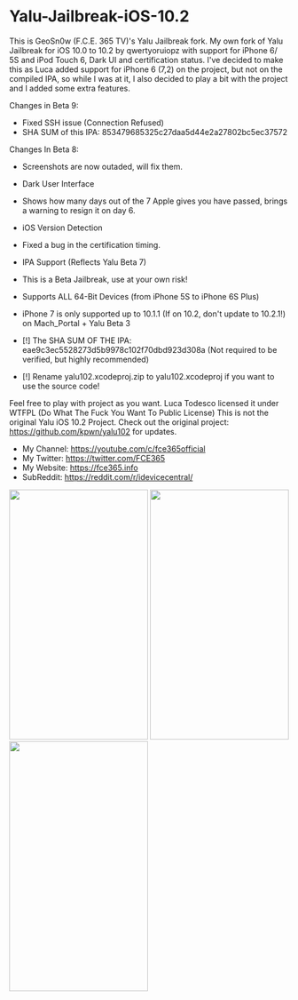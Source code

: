 # Yalu-Jailbreak-iOS-10.2
This is GeoSn0w (F.C.E. 365 TV)'s Yalu Jailbreak fork.
My own fork of Yalu Jailbreak for iOS 10.0 to 10.2 by qwertyoruiopz with support for iPhone 6/ 5S and iPod Touch 6, Dark UI and certification status.
I've decided to make this as Luca added support for iPhone 6 (7,2) on the project, but not on the compiled IPA, so while I was at it, I also decided to play a bit with the project and I added some extra features.

Changes in Beta 9:
* Fixed SSH issue (Connection Refused)
* SHA SUM of this IPA: 853479685325c27daa5d44e2a27802bc5ec37572

Changes In Beta 8:
* Screenshots are now outaded, will fix them.
* Dark User Interface
* Shows how many days out of the 7 Apple gives you have passed, brings a warning to resign it on day 6.
* iOS Version Detection
* Fixed a bug in the certification timing.
* IPA Support (Reflects Yalu Beta 7)
* This is a Beta Jailbreak, use at your own risk!
* Supports ALL 64-Bit Devices (from iPhone 5S to iPhone 6S Plus) 
* iPhone 7 is only supported up to 10.1.1 (If on 10.2, don't update to 10.2.1!) on Mach_Portal + Yalu Beta 3

* [!] The SHA SUM OF THE IPA: eae9c3ec5528273d5b9978c102f70dbd923d308a (Not required to be verified, but highly recommended)
* [!] Rename yalu102.xcodeproj.zip to yalu102.xcodeproj if you want to use the source code!


Feel free to play with project as you want. Luca Todesco licensed it under WTFPL (Do What The Fuck You Want To Public License)
This is not the original Yalu iOS 10.2 Project.
Check out the original project: https://github.com/kpwn/yalu102 for updates.

* My Channel: https://youtube.com/c/fce365official
* My Twitter: https://twitter.com/FCE365
* My Website: https://fce365.info
* SubReddit: https://reddit.com/r/idevicecentral/

<img src="https://cloud.githubusercontent.com/assets/15067741/23566184/85b53b60-0059-11e7-85db-4e3938a1bad7.PNG" width="250" height= "450">
<img src="https://cloud.githubusercontent.com/assets/15067741/23566186/869151cc-0059-11e7-9cf1-93e7c4f068f2.PNG" width="250" height= "450">
<img src="https://cloud.githubusercontent.com/assets/15067741/23566482/b8f572e6-005a-11e7-832e-e1d6f4e00306.PNG" width="250" height= "450">
